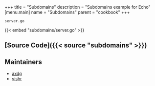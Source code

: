 +++
title = "Subdomains"
description = "Subdomains example for Echo"
[menu.main]
  name = "Subdomains"
  parent = "cookbook"
+++

`server.go`

{{< embed "subdomains/server.go" >}}

## [Source Code]({{< source "subdomains" >}})

## Maintainers

- [axdg](https://github.com/axdg)
- [vishr](https://github.com/vishr)
